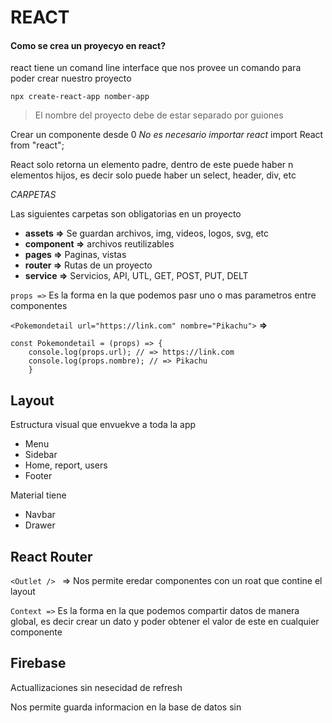 # REACT

#### Como se crea un proyecyo en react?

react tiene un comand line interface que nos provee un comando para poder crear nuestro proyecto

`npx create-react-app nomber-app`

> El nombre del proyecto debe de estar separado por guiones

Crear un componente desde 0
*No es necesario importar react*
import React from "react";

React solo retorna un elemento padre, dentro de este puede haber n elementos hijos, 
es decir solo puede haber un select, header, div, etc


*CARPETAS*

Las siguientes carpetas son obligatorias en un proyecto

- **assets =>** Se guardan archivos, img, videos, logos, svg, etc
- **component =>** archivos reutilizables
- **pages =>** Paginas, vistas
- **router =>** Rutas de un proyecto
- **service =>** Servicios, API, UTL, GET, POST, PUT, DELT 


`props =>` Es la forma en la que podemos pasr uno o mas parametros entre componentes

`<Pokemondetail url="https://link.com" nombre="Pikachu">`
**=>**
```
const Pokemondetail = (props) => {
    console.log(props.url); // => https://link.com
    console.log(props.nombre); // => Pikachu
    }
```

## Layout

Estructura visual que envuekve a toda la app 

- Menu
- Sidebar
- Home, report, users
- Footer

Material tiene
- Navbar
- Drawer


## React Router

`<Outlet /> ` => Nos permite eredar componentes con un roat que contine el layout


`Context =>` Es la forma en la que podemos compartir datos de manera global, es decir crear un dato y poder obtener el valor de este en cualquier componente



## Firebase

Actuallizaciones sin nesecidad de refresh

Nos permite guarda informacion en la base de datos sin






 